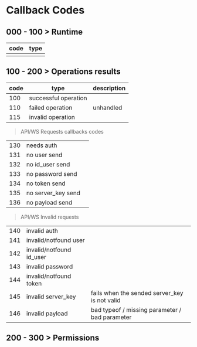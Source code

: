 # Callback Codes

## 000 - 100 > Runtime 

| code | type |
|--|--|
|  |  |


## 100 - 200 > Operations results

| code | type | description
|--|--|--|
| 100 | successful operation | |
| 110 | failed operation | unhandled |
| 115 | invalid operation | |
> API/WS Requests callbacks codes

| | | |
|--|--|--|
| 130 | needs auth | |
| 131 | no user send | |
| 132 | no id_user send | |
| 133 | no password send | |
| 134 | no token send | |
| 135 | no server_key send | |
| 136 | no payload send | |
> API/WS Invalid requests

| | | |
|--|--|--|
| 140 | invalid auth |
| 141 | invalid/notfound user |
| 142 | invalid/notfound id_user |
| 143 | invalid password |
| 144 | invalid/notfound token |
| 145 | invalid server_key | fails when the sended server_key is not valid |
| 146 | invalid payload | bad typeof / missing parameter / bad parameter |

## 200 - 300 > Permissions
